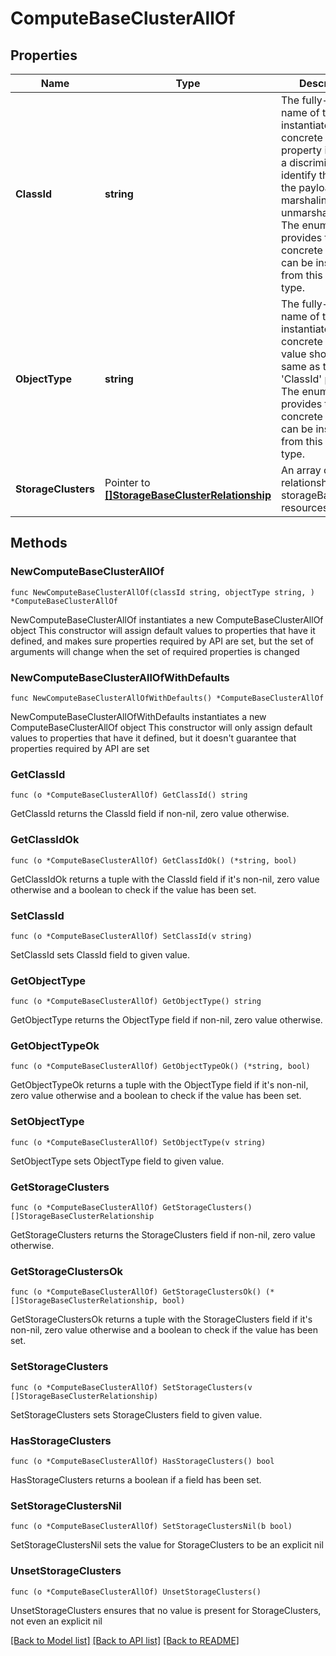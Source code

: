 # ComputeBaseClusterAllOf

## Properties

Name | Type | Description | Notes
------------ | ------------- | ------------- | -------------
**ClassId** | **string** | The fully-qualified name of the instantiated, concrete type. This property is used as a discriminator to identify the type of the payload when marshaling and unmarshaling data. The enum values provides the list of concrete types that can be instantiated from this abstract type. | 
**ObjectType** | **string** | The fully-qualified name of the instantiated, concrete type. The value should be the same as the &#39;ClassId&#39; property. The enum values provides the list of concrete types that can be instantiated from this abstract type. | 
**StorageClusters** | Pointer to [**[]StorageBaseClusterRelationship**](StorageBaseClusterRelationship.md) | An array of relationships to storageBaseCluster resources. | [optional] 

## Methods

### NewComputeBaseClusterAllOf

`func NewComputeBaseClusterAllOf(classId string, objectType string, ) *ComputeBaseClusterAllOf`

NewComputeBaseClusterAllOf instantiates a new ComputeBaseClusterAllOf object
This constructor will assign default values to properties that have it defined,
and makes sure properties required by API are set, but the set of arguments
will change when the set of required properties is changed

### NewComputeBaseClusterAllOfWithDefaults

`func NewComputeBaseClusterAllOfWithDefaults() *ComputeBaseClusterAllOf`

NewComputeBaseClusterAllOfWithDefaults instantiates a new ComputeBaseClusterAllOf object
This constructor will only assign default values to properties that have it defined,
but it doesn't guarantee that properties required by API are set

### GetClassId

`func (o *ComputeBaseClusterAllOf) GetClassId() string`

GetClassId returns the ClassId field if non-nil, zero value otherwise.

### GetClassIdOk

`func (o *ComputeBaseClusterAllOf) GetClassIdOk() (*string, bool)`

GetClassIdOk returns a tuple with the ClassId field if it's non-nil, zero value otherwise
and a boolean to check if the value has been set.

### SetClassId

`func (o *ComputeBaseClusterAllOf) SetClassId(v string)`

SetClassId sets ClassId field to given value.


### GetObjectType

`func (o *ComputeBaseClusterAllOf) GetObjectType() string`

GetObjectType returns the ObjectType field if non-nil, zero value otherwise.

### GetObjectTypeOk

`func (o *ComputeBaseClusterAllOf) GetObjectTypeOk() (*string, bool)`

GetObjectTypeOk returns a tuple with the ObjectType field if it's non-nil, zero value otherwise
and a boolean to check if the value has been set.

### SetObjectType

`func (o *ComputeBaseClusterAllOf) SetObjectType(v string)`

SetObjectType sets ObjectType field to given value.


### GetStorageClusters

`func (o *ComputeBaseClusterAllOf) GetStorageClusters() []StorageBaseClusterRelationship`

GetStorageClusters returns the StorageClusters field if non-nil, zero value otherwise.

### GetStorageClustersOk

`func (o *ComputeBaseClusterAllOf) GetStorageClustersOk() (*[]StorageBaseClusterRelationship, bool)`

GetStorageClustersOk returns a tuple with the StorageClusters field if it's non-nil, zero value otherwise
and a boolean to check if the value has been set.

### SetStorageClusters

`func (o *ComputeBaseClusterAllOf) SetStorageClusters(v []StorageBaseClusterRelationship)`

SetStorageClusters sets StorageClusters field to given value.

### HasStorageClusters

`func (o *ComputeBaseClusterAllOf) HasStorageClusters() bool`

HasStorageClusters returns a boolean if a field has been set.

### SetStorageClustersNil

`func (o *ComputeBaseClusterAllOf) SetStorageClustersNil(b bool)`

 SetStorageClustersNil sets the value for StorageClusters to be an explicit nil

### UnsetStorageClusters
`func (o *ComputeBaseClusterAllOf) UnsetStorageClusters()`

UnsetStorageClusters ensures that no value is present for StorageClusters, not even an explicit nil

[[Back to Model list]](../README.md#documentation-for-models) [[Back to API list]](../README.md#documentation-for-api-endpoints) [[Back to README]](../README.md)


